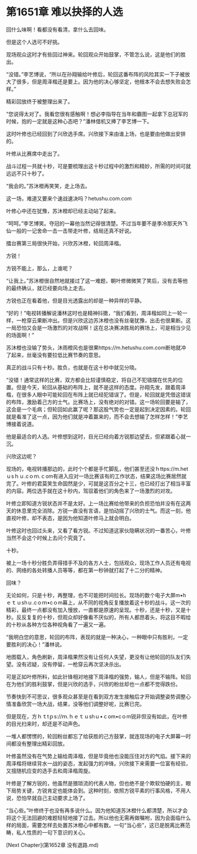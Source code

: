 # 第1651章 难以抉择的人选

回什么味啊！看都没有看清，拿什么去回味。

但是这个人选可不好挑。

现场观众这时才有些回过神来。轮回观众开始鼓掌，不管怎么说，这是他们的胜出。

“没错。”李艺博说，“所以在孙翔输给叶修后，轮回这番布阵的风险其实一下子被放大了很多，但是周泽楷还是要上。因为他的决心够坚定，他根本不会去想失败会怎样。”

精彩回放终于被整理出来了。

“您说得太对了。我看您很有感触啊！想必李指导在当年和霸图一起拿下总冠军的时候，抱的一定就是这种心态吧？”潘林借机又捧了李艺博一下。

这时叶修也已经回到了兴欣选手席。兴欣接下来由谁上场，也是要由他做出安排的。

叶修从比赛席中走出了。

战斗过程一共就十秒，可是要梳理出这十秒过程中的激烈和精妙，所需的时间可就远远不只十秒了。

“我会的。”苏沐橙再笑笑，走上场去。

这一场，难道又要来个速战速决吗？hetushu.com.com

叶修心中还在犹豫，苏沐橙却已经主动站了起来。

“呵呵。”李艺博笑。夺冠的一幕他当然记得很清楚。不过当年要不是季冷那天外飞仙一般的一记舍命一击一击带走叶修，结局还真不好说。

擂台赛第三局很快开始，兴欣苏沐橙，轮回周泽楷。

方锐！

方锐不能上，那么，上谁呢？

“让我上。”苏沐橙很自然地就接过了这一难题，朝叶修微微笑了笑后，没有去等他的最终确认，就已经要向场上走去。

方锐也正在看着他，但是目光透露出的却是一种异样的平静。

“好的！”电视转播解说潘林这时也是精神抖擞，“我们看到，周泽楷如同上一轮一样，一枪穿云果断冲出。但是兴欣这边苏沐橙也没有丝毫犹豫，出击也很果断。这一局恐怕又会是一场激烈的对攻战啊！这在总决赛决胜局的赛场上，可是相当少见的场面啊！”

苏沐橙也没输了势头，沐雨橙风也是很果https://m.hetushu.com.com断地就冲了起来，丝毫没有要拉低比赛节奏的意思。

真正的战斗只有十秒。胜负，也就是在这十秒中就见分晓。

“没错！通常这样的比赛，双方都会比较谨慎稳定，将自己不犯错摆在优先的位置。但是今天，轮回从基础的布阵上，就不是这样的态度。孙翔先发，跟着周泽楷，在很多人眼中可能轮回在布阵上就已经犯错误了。但是，轮回就是凭借这错误的布阵，激励着己方的士气。比赛场上，没有绝对的对错。这一场轮回要是输了，这会是一个毛病；但轮回如此赢了呢？那这股气势也一定是起到决定因素的。轮回就是看准了这一点，因为他们就是冲着赢来的，而不会去想输了怎样怎样！”李艺博接着说道。

他是最适合的人选。叶修想到这时，目光已经向着方锐那边望去，但紧跟着心就一沉。

兴欣这边呢？

现场的，电视转播那边的，此时个个都是手忙脚乱，他们甚至还没ｈttps://m.hetｕsｈｕ.cｏｍ.ｃom有进入应对一场比赛该有的工作状态，结果这场比赛居然就完了。叶修的君莫笑生命固然是少，可就是这百分之十三，也已经打出了相当丰富的内容。两位选手就在这十秒内，驾驭着他们的角色来了一场激烈的对攻。

叶修立即知道方锐状态并不是太好。上一场比赛给他带来的负担恐怕并没有在这两天的休息里完全消除。方锐一直没有言语，是怕动摇了兴欣的士气。而这一刻，他直视叶修，却不表态，是因为他知道叶修马上就会明白。

叶修这时也回过头来，又看了看方锐。不过知道这家伙隐瞒状况的一番苦心，叶修当然不会这个时候上去问个究竟了。

十秒。

被上一场十秒分胜负弄得措手不及的各方人士，包括观众，现场工作人员还有电视的、网络的各处转播人员等等，都在第一秒钟就打起了十二分的精神。

回味？

无论如何，只是十秒，再整理，也不可能把时间拉长。现场的数个电子大屏m•hｅｔｕshｕ.cｏｍ•cｏm幕上，从不同的视角反复播放着这十秒的战斗。这一次的精彩，最终一点都没有加入慢放，一直都是原速的呈现。十秒，还是十秒，又是十秒。反反复复的十秒，但观众却好像看不厌似的，所有人都昂着头，将这目不暇给的十秒从各种方位各种视角看了一遍又一遍。

“我明白您的意思，轮回的布阵，表现的就是一种决心，一种眼中只有胜利，一定要胜利的决心！”潘林说。

地图载入，角色刷新，周泽楷果然没有让任何人失望，更没有让他轮回的队友们失望。没有迟疑，没有停留，一枪穿云再次坚决杀出。

可是正如叶修所料，如此针锋相对地接下周泽楷的强势，输人，但是不输阵。轮回在为他们的胜利鼓掌，但是兴欣的选手，兴欣的粉丝却也一点都不觉得跌份。

节奏快到不可思议，很多观众甚至是在看到双方发生接触后才开始调整姿势调整心情准备欣赏一场大战，结果，没等他们调整好呢，比赛已完。

但是现在，方ｈｔtｐs://ｍ.ｈｅｔｕshｕ•ｃom•cｏm锐非但没有如此，在叶修的目光扫来时，却还是不动声色。

一堆人都愣愣的，轮回粉丝都忘了给获胜的己方鼓掌，就连现场的电子大屏幕一时间都没有整理出精彩回放。

叶修虽然没有在气势上输给周泽楷，但是毕竟他也没能压住对方的气焰。接下来的周泽楷将继续背水一战的姿态，发起强力的冲锋。兴欣接下来需要一位富有经验，又擅随机应变的选手去和周泽楷周旋。

叶修是了解方锐的，他虽然是猥琐流的代表人物，但也绝不是个欺软怕硬的主，眼下局势关键，方锐肯定也能体会到。这种时刻，依照方锐平素的行事风格，不用人说，恐怕早就自己主动要求上场了。

“当心些。”叶修终于也没有再多说什么。因为他知道苏沐橙什么都清楚，所以才会将这个无法回避的难题轻轻地接了过去。所以他也无需再做嘱咐，因为会面临什么样的局面，需要怎样去处置苏沐橙心中都有数。一句“当心些”，这已是脱离比赛范畴，私人性质的一句下意识的关心。



[Next Chapter](第1652章 没有退路.md)